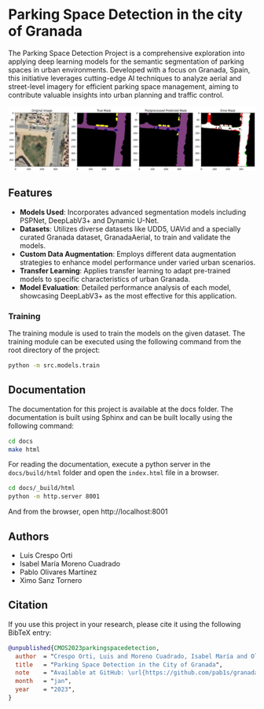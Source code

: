 # Parking Space Detection in the city of Granada

The Parking Space Detection Project is a comprehensive exploration into applying deep learning models for the semantic segmentation of parking spaces in urban environments. Developed with a focus on Granada, Spain, this initiative leverages cutting-edge AI techniques to analyze aerial and street-level imagery for efficient parking space management, aiming to contribute valuable insights into urban planning and traffic control.

![Granada Aerial Image](./results/images/test2.jpg)

## Features

- **Models Used**: Incorporates advanced segmentation models including PSPNet, DeepLabV3+ and Dynamic U-Net.
- **Datasets**: Utilizes diverse datasets like UDD5, UAVid and a specially curated Granada dataset, GranadaAerial, to train and validate the models.
- **Custom Data Augmentation**: Employs different data augmentation strategies to enhance model performance under varied urban scenarios.
- **Transfer Learning**: Applies transfer learning to adapt pre-trained models to specific characteristics of urban Granada.
- **Model Evaluation**: Detailed performance analysis of each model, showcasing DeepLabV3+ as the most effective for this application.

### Training

The training module is used to train the models on the given dataset. The training module can be executed using the following command from the root directory of the project:

```bash
python -m src.models.train
```

## Documentation

The documentation for this project is available at the docs folder. The documentation is built using Sphinx and can be built locally using the following command:

```bash
cd docs
make html
```

For reading the documentation, execute a python server in the `docs/build/html` folder and open the `index.html` file in a browser.

```bash
cd docs/_build/html
python -m http.server 8001
```

And from the browser, open http://localhost:8001

## Authors

-  Luis Crespo Orti
-  Isabel María Moreno Cuadrado
-  Pablo Olivares Martínez
-  Ximo Sanz Tornero

## Citation

If you use this project in your research, please cite it using the following BibTeX entry:

```bibtex
@unpublished{CMOS2023parkingspacedetection,
  author  = "Crespo Orti, Luis and Moreno Cuadrado, Isabel María and Olivares Martínez, Pablo and Sanz Tornero, Ximo",
  title   = "Parking Space Detection in the City of Granada",
  note    = "Available at GitHub: \url{https://github.com/pab1s/granada-parking-segmentation}",
  month   = "jan",
  year    = "2023",
}
```
